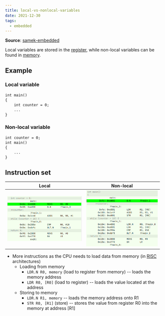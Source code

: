```yaml
---
title: local-vs-nonlocal-variables
date: 2021-12-30
tags:
  - embedded
---
```


**Source**: [samek-embedded](bibliography/samek-embedded.md)

Local variables are stored in the [register](embedded/registers-memory.md), while non-local variables can be found in [memory](embedded/registers-memory.md).

## Example
### Local variable
```
int main()
{
	int counter = 0;
	...
}
```

### Non-local variable
```
int counter = 0; 
int main()
{
	...
}
```

## Instruction set
| Local                                   | Non-local                                |
| --------------------------------------- | ---------------------------------------- |
| ![](embedded/_img/loop-disassembly.png) | ![](embedded/_img/nonlocal-disassembly.png) |

* More instructions as the CPU needs to load data from memory (in [RISC](embedded/risc-cisc.md) architectures)
	* Loading from memory
		* `LDR.N R0, memory` (load to register from memory) -- loads the memory address
		* `LDR R0, [R0]` (load to register) -- loads the value located at the address
	* Storing to memory
		* `LDR.N R1, memory` -- loads the memory address onto R1
		* `STR R0, [R1]` (store) -- stores the value from register R0 into the memory at address [R1]